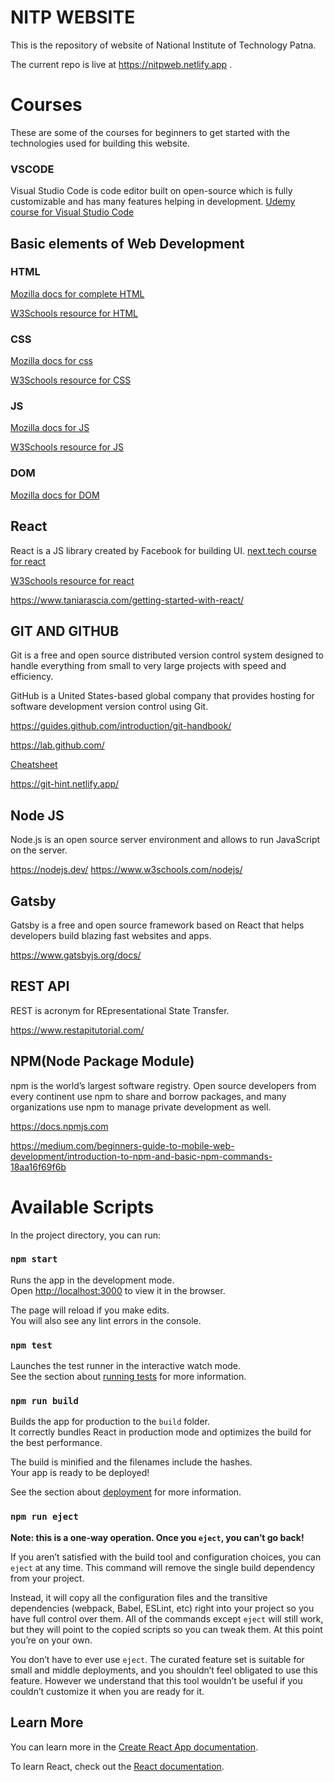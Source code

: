 # NITP WEBSITE
This is the repository of website of National Institute of Technology Patna.

The current repo is live at https://nitpweb.netlify.app .

# Courses
These are some of the courses for beginners to get started with the technologies used for building this website.

### VSCODE
Visual Studio Code is code editor built on open-source which is fully customizable and has many features helping in development.
[Udemy course for Visual Studio Code](https://www.udemy.com/course/beginner-vs-code/)

## Basic elements of Web Development
### HTML
[Mozilla docs for complete HTML](https://developer.mozilla.org/en-US/docs/Web/HTML)

[W3Schools resource for HTML](https://www.w3schools.com/html/default.asp)

### CSS
[Mozilla docs for css](https://developer.mozilla.org/en-US/docs/Web/CSS)

[W3Schools resource for CSS](https://www.w3schools.com/css/default.asp)

### JS
[Mozilla docs for JS](https://developer.mozilla.org/en-US/docs/Web/JavaScript)

[W3Schools resource for JS](https://www.w3schools.com/js/default.asp)


### DOM
[Mozilla docs for DOM](https://developer.mozilla.org/en-US/docs/Web/API/Document_Object_Model)

## React
React is a JS library created by Facebook for building UI.
[next.tech course for react](https://next.tech/catalog/beginning-react?skill=web-development)

[W3Schools resource for react](https://www.w3schools.com/react/default.asp)

https://www.taniarascia.com/getting-started-with-react/


## GIT AND GITHUB
Git is a free and open source distributed version control system designed to handle everything from small to very large projects with speed and efficiency.

GitHub is a United States-based global company that provides hosting for software development version control using Git.

 
https://guides.github.com/introduction/git-handbook/

https://lab.github.com/

[Cheatsheet](https://github.github.com/training-kit/downloads/github-git-cheat-sheet/)

https://git-hint.netlify.app/

## Node JS
Node.js is an open source server environment and allows to run JavaScript on the server.

https://nodejs.dev/
https://www.w3schools.com/nodejs/

## Gatsby
Gatsby is a free and open source framework based on React that helps developers build blazing fast websites and apps.

https://www.gatsbyjs.org/docs/

## REST API
REST is acronym for REpresentational State Transfer.

https://www.restapitutorial.com/

## NPM(Node Package Module)
npm is the world’s largest software registry. Open source developers from every continent use npm to share and borrow packages, and many organizations use npm to manage private development as well.

https://docs.npmjs.com

https://medium.com/beginners-guide-to-mobile-web-development/introduction-to-npm-and-basic-npm-commands-18aa16f69f6b

# Available Scripts

In the project directory, you can run:

### `npm start`

Runs the app in the development mode.<br />
Open [http://localhost:3000](http://localhost:3000) to view it in the browser.

The page will reload if you make edits.<br />
You will also see any lint errors in the console.

### `npm test`

Launches the test runner in the interactive watch mode.<br />
See the section about [running tests](https://facebook.github.io/create-react-app/docs/running-tests) for more information.

### `npm run build`

Builds the app for production to the `build` folder.<br />
It correctly bundles React in production mode and optimizes the build for the best performance.

The build is minified and the filenames include the hashes.<br />
Your app is ready to be deployed!

See the section about [deployment](https://facebook.github.io/create-react-app/docs/deployment) for more information.

### `npm run eject`

**Note: this is a one-way operation. Once you `eject`, you can’t go back!**

If you aren’t satisfied with the build tool and configuration choices, you can `eject` at any time. This command will remove the single build dependency from your project.

Instead, it will copy all the configuration files and the transitive dependencies (webpack, Babel, ESLint, etc) right into your project so you have full control over them. All of the commands except `eject` will still work, but they will point to the copied scripts so you can tweak them. At this point you’re on your own.

You don’t have to ever use `eject`. The curated feature set is suitable for small and middle deployments, and you shouldn’t feel obligated to use this feature. However we understand that this tool wouldn’t be useful if you couldn’t customize it when you are ready for it.

## Learn More

You can learn more in the [Create React App documentation](https://facebook.github.io/create-react-app/docs/getting-started).

To learn React, check out the [React documentation](https://reactjs.org/).
